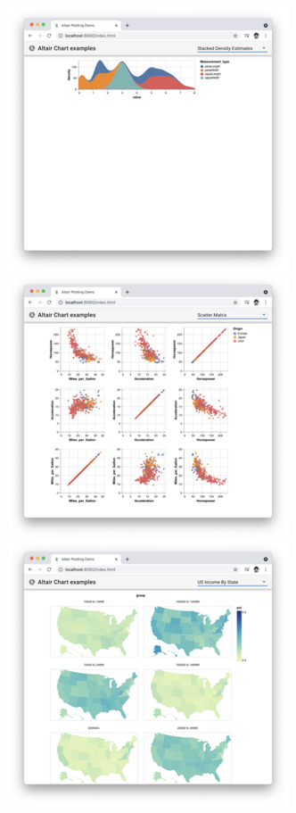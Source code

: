 ![Gallery](./gallery/ChartsAltair_SDE.jpg)
![Gallery](./gallery/ChartsAltair_SM.jpg)
![Gallery](./gallery/ChartsAltair_USIS.jpg)
